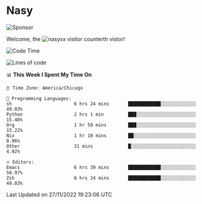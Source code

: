 # Nasy

<!--
<p align="center">
<img height="200" src="https://github-readme-stats.vercel.app/api?username=nasyxx&count_private=true&show_icons=true&theme=dracula&include_all_commits=true"/>
<img height="200" src="https://github-readme-stats.vercel.app/api/top-langs/?username=nasyxx&theme=dracula&hide=html,jupyter+notebook&count_private=true&show_icons=true"/>
</p>

  
----------------
-->

![Sponsor](https://img.shields.io/static/v1.svg?label=Sponsor&message=%E2%9D%A4&logo=GitHub&style=flat&color=pink)
 
Welcome, the ![nasyxx visitor counter](https://count.getloli.com/get/@nasyxx?theme=rule34)th vistor!
 
<!--START_SECTION:waka-->
![Code Time](http://img.shields.io/badge/Code%20Time-2%2C866%20hrs%2041%20mins-blue)

![Lines of code](https://img.shields.io/badge/From%20Hello%20World%20I%27ve%20Written-5%20Million%20lines%20of%20code-blue)

📊 **This Week I Spent My Time On** 

```text
⌚︎ Time Zone: America/Chicago

💬 Programming Languages: 
sh                       6 hrs 24 mins       ████████████░░░░░░░░░░░░░   49.03% 
Python                   2 hrs 1 min         ███░░░░░░░░░░░░░░░░░░░░░░   15.46% 
Org                      1 hr 59 mins        ███░░░░░░░░░░░░░░░░░░░░░░   15.22% 
Nix                      1 hr 10 mins        ██░░░░░░░░░░░░░░░░░░░░░░░   8.96% 
Other                    31 mins             █░░░░░░░░░░░░░░░░░░░░░░░░   4.02%

🔥 Editors: 
Emacs                    6 hrs 39 mins       ████████████░░░░░░░░░░░░░   50.97% 
Zsh                      6 hrs 24 mins       ████████████░░░░░░░░░░░░░   49.03%

```


 Last Updated on 27/11/2022 19:23:06 UTC
<!--END_SECTION:waka-->

<!-- ![visitors](https://visitor-badge.laobi.icu/badge?page_id=nasyxx.nasyxx) -->
